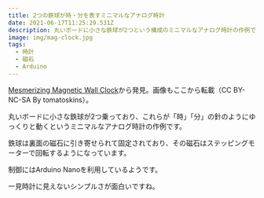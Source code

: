 ```yaml
---
title: 2つの鉄球が時・分を表すミニマルなアナログ時計
date: 2021-06-17T11:25:29.531Z
description: 丸いボードに小さな鉄球が2つという構成のミニマルなアナログ時計の作例です。
image: img/mag-clock.jpg
tags:
  - 時計
  - 磁石
  - Arduino
---
```

[Mesmerizing Magnetic Wall Clock](https://www.instructables.com/Mesmerizing-Magnetic-Wall-Clock/)から発見。画像もここから転載（CC BY-NC-SA By tomatoskins）。

丸いボードに小さな鉄球が2つ乗っており、これらが「時」「分」の針のようにゆっくりと動くというミニマルなアナログ時計の作例です。

鉄球は裏面の磁石に引き寄せられて固定されており、その磁石はステッピングモーターで回転するようになっています。

制御にはArduino Nanoを利用しているようです。

一見時計に見えないシンプルさが面白いですね。
